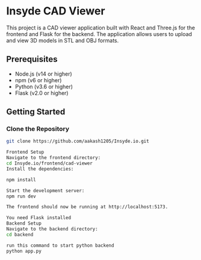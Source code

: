 # Insyde CAD Viewer

This project is a CAD viewer application built with React and Three.js for the frontend and Flask for the backend. The application allows users to upload and view 3D models in STL and OBJ formats.

## Prerequisites

- Node.js (v14 or higher)
- npm (v6 or higher)
- Python (v3.6 or higher)
- Flask (v2.0 or higher)

## Getting Started

### Clone the Repository

```bash
git clone https://github.com/aakash1205/Insyde.io.git

Frontend Setup
Navigate to the frontend directory:
cd Insyde.io/frontend/cad-viewer
Install the dependencies:

npm install

Start the development server:
npm run dev

The frontend should now be running at http://localhost:5173.

You need Flask installed
Backend Setup
Navigate to the backend directory:
cd backend

run this command to start python backend
python app.py
